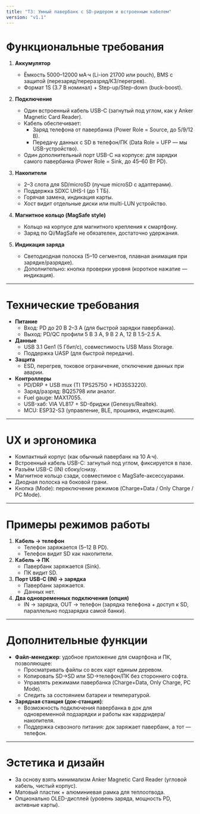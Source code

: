 ```yaml
---
title: "ТЗ: Умный павербанк с SD-ридером и встроенным кабелем"
version: "v1.1"
---
```


# Функциональные требования

1. **Аккумулятор**
   - Ёмкость 5000–12000 мА·ч (Li-ion 21700 или pouch), BMS с защитой (перезаряд/переразряд/КЗ/перегрев).
   - Формат 1S (3.7 В номинал) + Step-up/Step-down (buck-boost).

2. **Подключение**
   - Один встроенный кабель USB-C (загнутый под углом, как у Anker Magnetic Card Reader).
   - Кабель обеспечивает:
     - Заряд телефона от павербанка (Power Role = Source, до 5/9/12 В).
     - Передачу данных с SD в телефон/ПК (Data Role = UFP — мы USB-устройство).
   - Один дополнительный порт USB-C на корпусе: для зарядки самого павербанка (Power Role = Sink, до 45–60 Вт PD).

3. **Накопители**
   - 2–3 слота для SD/microSD (лучше microSD с адаптерами).
   - Поддержка SDXC UHS-I (до 1 ТБ).
   - Горячая замена, индикация карты.
   - Хост видит отдельные диски или multi-LUN устройство.

4. **Магнитное кольцо (MagSafe style)**
   - Кольцо на корпусе для магнитного крепления к смартфону.
   - Заряд по Qi/MagSafe не обязателен, достаточно удержания.

5. **Индикация заряда**
   - Светодиодная полоска (5–10 сегментов, плавная анимация при зарядке/разрядке).
   - Дополнительно: кнопка проверки уровня (короткое нажатие — индикация).

---

# Технические требования

- **Питание**
  - Вход: PD до 20 В 2–3 А (для быстрой зарядки павербанка).
  - Выход: PD/QC профили 5 В 3 А, 9 В 2 А, 12 В 1.5–2.5 А.
- **Данные**
  - USB 3.1 Gen1 (5 Гбит/с), совместимость USB Mass Storage.
  - Поддержка UASP (для быстрой передачи).
- **Защита**
  - ESD, перегрев, токовое ограничение, отключение данных при аварии.
- **Контроллеры**
  - PD/DRP + USB mux (TI TPS25750 + HD3SS3220).
  - Заряд/разряд: BQ25798 или аналог.
  - Fuel gauge: MAX17055.
  - USB-хаб: VIA VL817 + SD-бриджи (Genesys/Realtek).
  - MCU: ESP32-S3 (управление, BLE, прошивка, индексация).

---

# UX и эргономика

- Компактный корпус (как обычный павербанк на 10 А·ч).
- Встроенный кабель USB-C: загнутый под углом, фиксируется в пазе.
- Разъём USB-C (IN) сбоку/снизу.
- Магнитное кольцо сзади, совместимое с MagSafe-аксессуарами.
- Диодная полоска на боковой грани.
- Кнопка (Mode): переключение режимов (Charge+Data / Only Charge / PC Mode).

---

# Примеры режимов работы

1. **Кабель → телефон**
   - Телефон заряжается (5–12 В PD).
   - Телефон видит SD как накопители.
2. **Кабель → ПК**
   - Павербанк заряжается (Sink).
   - ПК видит SD.
3. **Порт USB-C (IN) → зарядка**
   - Павербанк заряжается.
   - Данных нет.
4. **Два одновременных подключения (опция)**
   - IN → зарядка, OUT → телефон (зарядка телефона + доступ к SD, параллельно подзарядка самой банки).

---

# Дополнительные функции

- **Файл-менеджер**: удобное приложение для смартфона и ПК, позволяющее:
  - Просматривать файлы со всех карт единым деревом.
  - Копировать SD→SD или SD→телефон/ПК без стороннего софта.
  - Управлять режимами павербанка (Charge+Data, Only Charge, PC Mode).
  - Следить за состоянием батареи и температурой.
- **Зарядная станция (док-станция)**:
  - Возможность подключения павербанка в док для одновременной подзарядки и работы как кардридера/накопителя.
  - Поддержка сквозного питания: док заряжает павербанк, а тот — телефон.

---

# Эстетика и дизайн

- За основу взять минимализм Anker Magnetic Card Reader (угловой кабель, чистый корпус).
- Матовый пластик + алюминиевая рамка для теплоотвода.
- Опционально OLED-дисплей (уровень заряда, мощность PD, активные карты).
